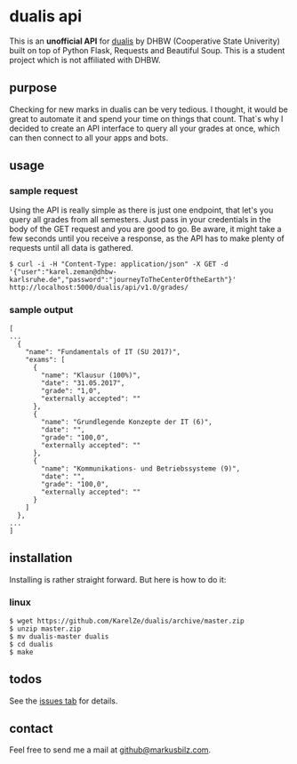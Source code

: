 # dualis api
This is an **unofficial API** for [dualis](https://www.dualis.dhbw.de) by DHBW (Cooperative State Univerity) built on 
top of Python Flask, Requests and Beautiful Soup. This is a student project which is not affiliated with DHBW.

## purpose
Checking for new marks in dualis can be very tedious. I thought, it would be great to automate it and spend your time on things
that count. That`s why I decided to create an API interface to query all your grades at once, 
which can then connect to all your apps and bots.

## usage
### sample request
Using the API is really simple as there is just one endpoint, that let's you query all grades from all semesters. Just 
pass in your credentials in the body of the GET request and you are good to go. Be aware, it might take a few seconds
until you receive a response, as the API has to make plenty of requests until all data is gathered.
```
$ curl -i -H "Content-Type: application/json" -X GET -d '{"user":"karel.zeman@dhbw-karlsruhe.de","password":"journeyToTheCenterOftheEarth"}' http://localhost:5000/dualis/api/v1.0/grades/
```
### sample output
```
[
...
  {
    "name": "Fundamentals of IT (SU 2017)",
    "exams": [
      {
        "name": "Klausur (100%)",
        "date": "31.05.2017",
        "grade": "1,0",
        "externally accepted": ""
      },
      {
        "name": "Grundlegende Konzepte der IT (6)",
        "date": "",
        "grade": "100,0",
        "externally accepted": ""
      },
      {
        "name": "Kommunikations- und Betriebssysteme (9)",
        "date": "",
        "grade": "100,0",
        "externally accepted": ""
      }
    ]
  },
...
]
```
## installation
Installing is rather straight forward. But here is how to do it:
### linux
```
$ wget https://github.com/KarelZe/dualis/archive/master.zip
$ unzip master.zip
$ mv dualis-master dualis
$ cd dualis
$ make
```

## todos
See the [issues tab](https://github.com/KarelZe/dualis/issues) for details.

## contact

Feel free to send me a mail at [github@markusbilz.com](mailto:github@markusbilz.com).
